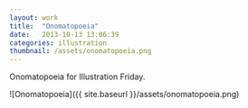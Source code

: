 ```yaml
---
layout: work
title:  "Onomatopoeia"
date:   2013-10-13 13:06:39
categories: illustration
thumbnail: /assets/onomatopoeia.png
---
```


Onomatopoeia for Illustration Friday.

![Onomatopoeia]({{ site.baseurl }}/assets/onomatopoeia.png)

[jekyll-gh]: https://github.com/mojombo/jekyll
[jekyll]:    http://jekyllrb.com
